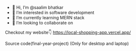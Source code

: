 - 👋 Hi, I’m @saalim bhatkar
- 👀 I’m interested in software development
- 🌱 I’m currently learning MERN stack
- 💞️ I’m looking to collaborate on

Checkout my website👇
https://local-shopping-app.vercel.app/

Source code(final-year-project)
(Only for desktop and laptop) 

<!---
saalim8291/saalim8291 is a ✨ special ✨ repository because its `README.md` (this file) appears on your GitHub profile.
You can click the Preview link to take a look at your changes.
--->
